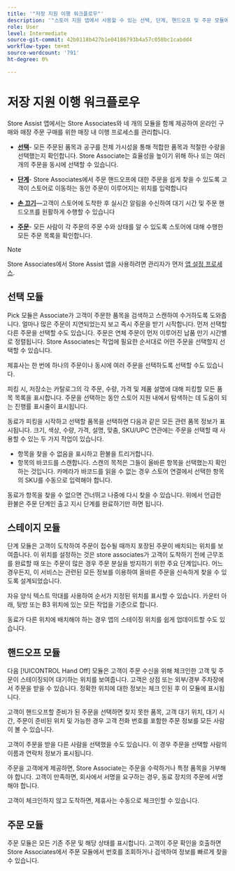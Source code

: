 ```yaml
---
title: '"저장 지원 이행 워크플로우"'
description: '"스토어 지원 앱에서 사용할 수 있는 선택, 단계, 핸드오프 및 주문 모듈에 대해 알아봅니다. 이러한 모듈은 BOPIS 주문에 대해 전체 저장소 이행 워크플로우를 활성화합니다. Store Associates는 이러한 모듈을 사용하여 고객을 위한 스토어 픽업 주문을 관리하고 제공합니다."'
role: User
level: Intermediate
source-git-commit: 42b0118b427b1e04186793b4a57c058bc1cabdd4
workflow-type: tm+mt
source-wordcount: '791'
ht-degree: 0%

---
```



# 저장 지원 이행 워크플로우

Store Assist 앱에서는 Store Associates와 네 개의 모듈을 함께 제공하여 온라인 구매와 매장 주문 구매를 위한 매장 내 이행 프로세스를 관리합니다.

- **[선택](#pick-module)**- 모든 주문된 품목과 공구를 전체 가시성을 통해 적합한 품목과 적절한 수량을 선택했는지 확인합니다. Store Associate는 효율성을 높이기 위해 하나 또는 여러 개의 주문을 동시에 선택할 수 있습니다.

- **[단계](#stage-module)**- Store Associates에서 주문 핸드오프에 대한 주문을 쉽게 찾을 수 있도록 고객이 스토어로 이동하는 동안 주문이 이루어지는 위치를 입력합니다

- **[손 끄기](#hand-off-module)**—고객이 스토어에 도착한 후 실시간 알림을 수신하여 대기 시간 및 주문 핸드오프를 원활하게 수행할 수 있습니다

- **[주문](#orders-module)**- 모든 사람이 각 주문의 주문 수와 상태를 알 수 있도록 스토어에 대해 수행한 모든 주문 목록을 확인합니다.

>[!NOTE]
>
>Store Associates에서 Store Assist 앱을 사용하려면 관리자가 먼저 [앱 설정 프로세스](app-setup.md).

## 선택 모듈

Pick 모듈은 Associate가 고객이 주문한 품목을 검색하고 스캔하여 수거하도록 도와줍니다. 얼마나 많은 주문이 지연되었는지 보고 즉시 주문을 받기 시작합니다. 먼저 선택할 다른 주문을 선택할 수도 있습니다. 주문은 연체 주문이 먼저 이루어진 납품 만기 시간별로 정렬됩니다. Store Associates는 작업에 필요한 순서대로 어떤 주문을 선택할지 선택할 수 있습니다.

제휴사는 한 번에 하나의 주문이나 동시에 여러 주문을 선택하도록 선택할 수도 있습니다.

피킹 시, 저장소는 카탈로그의 각 주문, 수량, 가격 및 제품 설명에 대해 피킹할 모든 품목 목록을 표시합니다. 주문을 선택하는 동안 스토어 지원 내에서 탐색하는 데 도움이 되는 진행률 표시줄이 표시됩니다.

동료가 피킹을 시작하고 선택할 품목을 선택하면 다음과 같은 모든 관련 품목 정보가 표시됩니다. 크기, 색상, 수량, 가격, 설명, 맞춤, SKU/UPC 연관에는 주문을 선택할 때 사용할 수 있는 두 가지 작업이 있습니다.

- 항목을 찾을 수 없음을 표시하고 환불을 트리거합니다.
- 항목의 바코드를 스캔합니다. 스캔의 목적은 그들이 올바른 항목을 선택했는지 확인하는 것입니다. 카메라가 바코드를 읽을 수 없는 경우 스토어 연결에서 선택한 항목의 SKU를 수동으로 입력해야 합니다.

동료가 항목을 찾을 수 없으면 건너뛰고 나중에 다시 찾을 수 있습니다.  위에서 언급한 환불은 주문 단계인 출고 지시 단계를 완료하기만 하면 됩니다.

## 스테이지 모듈

단계 모듈은 고객이 도착하여 주문이 접수될 때까지 포장된 주문이 배치되는 위치를 보여줍니다. 이 위치를 설정하는 것은 store associates가 고객이 도착하기 전에 근무조를 완료할 때 또는 주문이 많은 경우 주문 분실을 방지하기 위한 주요 단계입니다. 어느 경우든지, 이 서비스는 관련된 모든 정보를 이용하여 올바른 주문을 신속하게 찾을 수 있도록 설계되었습니다.

자유 양식 텍스트 막대를 사용하여 순서가 지정된 위치를 표시할 수 있습니다. 카운터 아래, 뒷방 또는 B3 위치에 있는 모든 작업을 기준으로 합니다.

동료가 다른 위치에 배치해야 하는 경우 앱의 스테이징 위치를 쉽게 업데이트할 수도 있습니다.

## 핸드오프 모듈

다음 [!UICONTROL Hand Off] 모듈은 고객이 주문 수신을 위해 체크인한 고객 및 주문이 스테이징되어 대기하는 위치를 보여줍니다. 고객은 상점 또는 외부/경부 주차장에서 주문을 받을 수 있습니다. 정확한 위치에 대한 정보는 체크 인된 후 이 모듈에 표시됩니다.

고객이 핸드오프할 준비가 된 주문을 선택하면 찾지 못한 품목, 고객 대기 위치, 대기 시간, 주문이 준비된 위치 및 가능한 경우 고객 전화 번호를 포함한 주문 정보를 모든 사람이 볼 수 있습니다.

고객이 주문을 받을 다른 사람을 선택했을 수도 있습니다. 이 경우 주문을 선택할 사람의 이름과 연락처 정보가 표시됩니다.

주문을 고객에게 제공하면, Store Associate는 주문을 수락하거나 특정 품목을 거부해야 합니다. 고객이 만족하면, 회사에서 서명을 요구하는 경우, 동료 장치의 주문에 서명해야 합니다.

고객이 체크인하지 않고 도착하면, 제휴사는 수동으로 체크인할 수 있습니다.

## 주문 모듈

주문 모듈은 모든 기존 주문 및 해당 상태를 표시합니다. 고객이 주문 확인을 호출하면 Store Associates에서 주문 모듈에서 번호를 조회하거나 검색하여 정보를 빠르게 찾을 수 있습니다.
